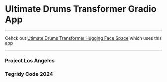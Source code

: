 # Ultimate Drums Transformer Gradio App

***

Cehck out [Utimate Drums Transformer Hugging Face Space](https://huggingface.co/spaces/asigalov61/Ultimate-Drums-Transformer) which uses this app

***

### Project Los Angeles
### Tegridy Code 2024
